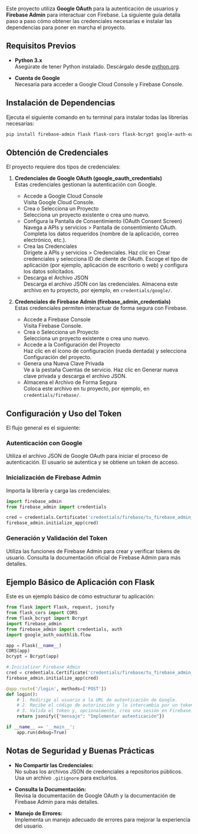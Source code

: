 
Este proyecto utiliza **Google OAuth** para la autenticación de usuarios y **Firebase Admin** para interactuar con Firebase. La siguiente guía detalla paso a paso cómo obtener las credenciales necesarias e instalar las dependencias para poner en marcha el proyecto.

## Requisitos Previos

- **Python 3.x**  
  Asegúrate de tener Python instalado. Descárgalo desde [python.org](https://www.python.org/).

- **Cuenta de Google**  
  Necesaria para acceder a Google Cloud Console y Firebase Console.

## Instalación de Dependencias

Ejecuta el siguiente comando en tu terminal para instalar todas las librerías necesarias:

```bash
pip install firebase-admin flask flask-cors flask-bcrypt google-auth-oauthlib
```

## Obtención de Credenciales

El proyecto requiere dos tipos de credenciales:

1. **Credenciales de Google OAuth (google_oauth_credentials)**  
   Estas credenciales gestionan la autenticación con Google.

   - Accede a Google Cloud Console  
     Visita Google Cloud Console.
   - Crea o Selecciona un Proyecto  
     Selecciona un proyecto existente o crea uno nuevo.
   - Configura la Pantalla de Consentimiento (OAuth Consent Screen)  
     Navega a APIs y servicios > Pantalla de consentimiento OAuth. Completa los datos requeridos (nombre de la aplicación, correo electrónico, etc.).
   - Crea las Credenciales  
     Dirígete a APIs y servicios > Credenciales. Haz clic en Crear credenciales y selecciona ID de cliente de OAuth. Escoge el tipo de aplicación (por ejemplo, aplicación de escritorio o web) y configura los datos solicitados.
   - Descarga el Archivo JSON  
     Descarga el archivo JSON con las credenciales. Almacena este archivo en tu proyecto, por ejemplo, en `credentials/google/`.

2. **Credenciales de Firebase Admin (firebase_admin_credentials)**  
   Estas credenciales permiten interactuar de forma segura con Firebase.

   - Accede a Firebase Console  
     Visita Firebase Console.
   - Crea o Selecciona un Proyecto  
     Selecciona un proyecto existente o crea uno nuevo.
   - Accede a la Configuración del Proyecto  
     Haz clic en el ícono de configuración (rueda dentada) y selecciona Configuración del proyecto.
   - Genera una Nueva Clave Privada  
     Ve a la pestaña Cuentas de servicio. Haz clic en Generar nueva clave privada y descarga el archivo JSON.
   - Almacena el Archivo de Forma Segura  
     Coloca este archivo en tu proyecto, por ejemplo, en `credentials/firebase/`.

## Configuración y Uso del Token

El flujo general es el siguiente:

### Autenticación con Google
Utiliza el archivo JSON de Google OAuth para iniciar el proceso de autenticación. El usuario se autentica y se obtiene un token de acceso.

### Inicialización de Firebase Admin
Importa la librería y carga las credenciales:

```python
import firebase_admin
from firebase_admin import credentials

cred = credentials.Certificate('credentials/firebase/tu_firebase_admin_credentials.json')
firebase_admin.initialize_app(cred)
```

### Generación y Validación del Token
Utiliza las funciones de Firebase Admin para crear y verificar tokens de usuario. Consulta la documentación oficial de Firebase Admin para más detalles.

## Ejemplo Básico de Aplicación con Flask

Este es un ejemplo básico de cómo estructurar tu aplicación:

```python
from flask import Flask, request, jsonify
from flask_cors import CORS
from flask_bcrypt import Bcrypt
import firebase_admin
from firebase_admin import credentials, auth
import google_auth_oauthlib.flow

app = Flask(__name__)
CORS(app)
bcrypt = Bcrypt(app)

# Inicializar Firebase Admin
cred = credentials.Certificate('credentials/firebase/tu_firebase_admin_credentials.json')
firebase_admin.initialize_app(cred)

@app.route('/login', methods=['POST'])
def login():
    # 1. Redirige al usuario a la URL de autenticación de Google.
    # 2. Recibe el código de autorización y lo intercambia por un token.
    # 3. Valida el token y, opcionalmente, crea una sesión en Firebase.
    return jsonify({"mensaje": "Implementar autenticación"})

if __name__ == '__main__':
    app.run(debug=True)
```

## Notas de Seguridad y Buenas Prácticas

- **No Compartir las Credenciales:**  
  No subas los archivos JSON de credenciales a repositorios públicos. Usa un archivo `.gitignore` para excluirlos.

- **Consulta la Documentación:**  
  Revisa la documentación de Google OAuth y la documentación de Firebase Admin para más detalles.

- **Manejo de Errores:**  
  Implementa un manejo adecuado de errores para mejorar la experiencia del usuario.
